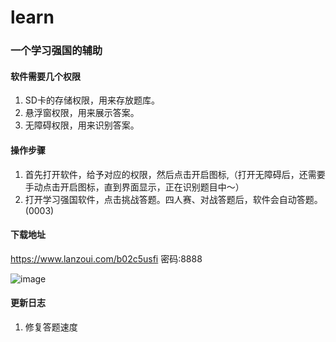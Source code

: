 # learn

### 一个学习强国的辅助


#### 软件需要几个权限
1. SD卡的存储权限，用来存放题库。
2. 悬浮窗权限，用来展示答案。
3. 无障碍权限，用来识别答案。


#### 操作步骤
1. 首先打开软件，给予对应的权限，然后点击开启图标,（打开无障碍后，还需要手动点击开启图标，直到界面显示，正在识别题目中～）
2. 打开学习强国软件，点击挑战答题。四人赛、对战答题后，软件会自动答题。(0003)



#### 下载地址
https://www.lanzoui.com/b02c5usfi  密码:8888


![image](https://alipic.lanhuapp.com/image/AXRbzNbRYtfAZwaFv3NLAD)

#### 更新日志
1. 修复答题速度 
